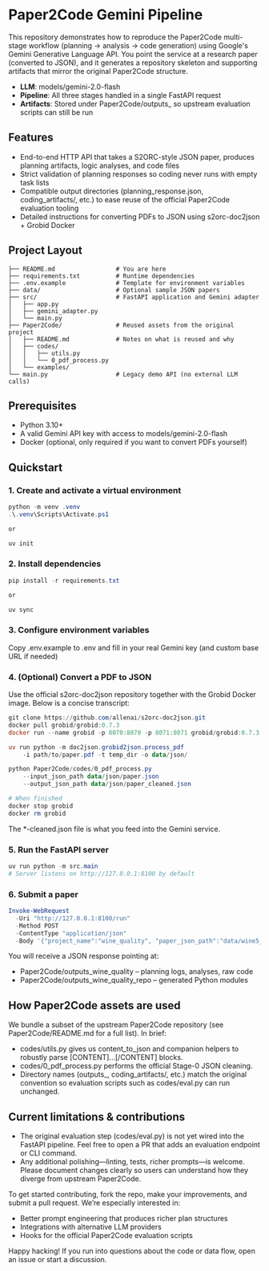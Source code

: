 ﻿# Paper2Code Gemini Pipeline

This repository demonstrates how to reproduce the Paper2Code multi-stage workflow (planning → analysis → code generation) using Google's Gemini Generative Language API. You point the service at a research paper (converted to JSON), and it generates a repository skeleton and supporting artifacts that mirror the original Paper2Code structure.

- **LLM**: models/gemini-2.0-flash
- **Pipeline**: All three stages handled in a single FastAPI request
- **Artifacts**: Stored under Paper2Code/outputs_<project> so upstream evaluation scripts can still be run

## Features

- End-to-end HTTP API that takes a S2ORC-style JSON paper, produces planning artifacts, logic analyses, and code files
- Strict validation of planning responses so coding never runs with empty task lists
- Compatible output directories (planning_response.json, coding_artifacts/, etc.) to ease reuse of the official Paper2Code evaluation tooling
- Detailed instructions for converting PDFs to JSON using s2orc-doc2json + Grobid Docker

## Project Layout

```
├── README.md                 # You are here
├── requirements.txt          # Runtime dependencies
├── .env.example              # Template for environment variables
├── data/                     # Optional sample JSON papers
├── src/                      # FastAPI application and Gemini adapter
│   ├── app.py
│   ├── gemini_adapter.py
│   └── main.py
├── Paper2Code/               # Reused assets from the original project
│   ├── README.md             # Notes on what is reused and why
│   ├── codes/
│   │   ├── utils.py
│   │   └── 0_pdf_process.py
│   └── examples/
└── main.py                   # Legacy demo API (no external LLM calls)
```

## Prerequisites

- Python 3.10+
- A valid Gemini API key with access to models/gemini-2.0-flash
- Docker (optional, only required if you want to convert PDFs yourself)

## Quickstart

### 1. Create and activate a virtual environment

```powershell
python -m venv .venv
.\.venv\Scripts\Activate.ps1

or

uv init

```

### 2. Install dependencies

```powershell
pip install -r requirements.txt

or 

uv sync
```

### 3. Configure environment variables

Copy .env.example to .env and fill in your real Gemini key (and custom base URL if needed)

### 4. (Optional) Convert a PDF to JSON

Use the official s2orc-doc2json repository together with the Grobid Docker image. Below is a concise transcript:

```powershell
git clone https://github.com/allenai/s2orc-doc2json.git
docker pull grobid/grobid:0.7.3
docker run --name grobid -p 8070:8070 -p 8071:8071 grobid/grobid:0.7.3

uv run python -m doc2json.grobid2json.process_pdf 
    -i path/to/paper.pdf -t temp_dir -o data/json/

python Paper2Code/codes/0_pdf_process.py 
    --input_json_path data/json/paper.json 
    --output_json_path data/json/paper_cleaned.json

# When finished
docker stop grobid
docker rm grobid
```

The *-cleaned.json file is what you feed into the Gemini service.

### 5. Run the FastAPI server

```powershell
uv run python -m src.main
# Server listens on http://127.0.0.1:8100 by default
```

### 6. Submit a paper

```powershell
Invoke-WebRequest 
  -Uri "http://127.0.0.1:8100/run" 
  -Method POST 
  -ContentType "application/json" 
  -Body '{"project_name":"wine_quality", "paper_json_path":"data/wine5_cleaned.json"}'
```

You will receive a JSON response pointing at:

- Paper2Code/outputs_wine_quality – planning logs, analyses, raw code
- Paper2Code/outputs_wine_quality_repo – generated Python modules

## How Paper2Code assets are used

We bundle a subset of the upstream Paper2Code repository (see Paper2Code/README.md for a full list). In brief:

- codes/utils.py gives us content_to_json and companion helpers to robustly parse [CONTENT]...[/CONTENT] blocks.
- codes/0_pdf_process.py performs the official Stage-0 JSON cleaning.
- Directory names (outputs_<project>, coding_artifacts/, etc.) match the original convention so evaluation scripts such as codes/eval.py can run unchanged.

## Current limitations & contributions

- The original evaluation step (codes/eval.py) is not yet wired into the FastAPI pipeline. Feel free to open a PR that adds an evaluation endpoint or CLI command.
- Any additional polishing—linting, tests, richer prompts—is welcome. Please document changes clearly so users can understand how they diverge from upstream Paper2Code.

To get started contributing, fork the repo, make your improvements, and submit a pull request. We’re especially interested in:
- Better prompt engineering that produces richer plan structures
- Integrations with alternative LLM providers
- Hooks for the official Paper2Code evaluation scripts

Happy hacking! If you run into questions about the code or data flow, open an issue or start a discussion.
